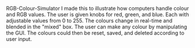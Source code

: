 RGB-Colour-Simulator
I made this to illustrate how computers handle colour and RGB values. 
The user is given knobs for red, green, and blue. Each with adjustable values from 0 to 255. 
The colours  change in real-time and blended in the "mixed" box. The user can make any colour by manipulating the GUI. 
The colours could then be reset, saved, and deleted according to user input.
